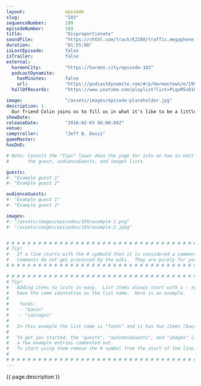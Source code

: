 ```yaml
---
layout:               episode
slug:                 "183"
sequenceNumber:       199
episodeNumber:        183
title:                "Disproportionate"
soundFile:            "https://chtbl.com/track/E2288/traffic.megaphone.fm/STA3971065366.mp3?updated=1560547150"
duration:             "01:55:08"
isLostEpisode:        false
isTrailer:            false
external:
  harmonCity:         "https://harmon.city/episode-183"
  podcastDynamite:
    hasMinutes:       false
    url:              "https://podcastdynamite.com/#/p/Harmontown/e/199/183"
  hallOfRecords:      "https://www.youtube.com/playlist?list=PLqxM5x81hNOY4rUYY85yRexhP5ABjPMjD"

image:                "/assets/images/episode-placeholder.jpg"
description: |-
  Our friend Colin joins us to fill us in what it's like to be a little person. Brought to you by Balls, it's whats for dinner.
showDate:             
releaseDate:          "2016-02-03 06:00:00Z"
venue:                
comptroller:          "Jeff B. Davis"
gameMaster:           
hasDnD:               

# Note: Consult the "Tips" lower down the page for info on how to edit
#       the guest, audienceGuests, and images lists.

guests:
#- "Example guest 1"
#- "Example guest 2"

audienceGuests:
#- "Example guest 1"
#- "Example guest 2"

images:
#- "/assets/images/episodes/199/example-1.png"
#- "/assets/images/episodes/199/example-2.jpeg"


# # # # # # # # # # # # # # # # # # # # # # # # # # # # # # # # # # # # # # # # # # # # #
# Tip!
#   If a line starts with the # symbold then it is considered a comment.
#   Comments do not get processed by the wiki.  They are purely for your information.
# # # # # # # # # # # # # # # # # # # # # # # # # # # # # # # # # # # # # # # # # # # # #

# # # # # # # # # # # # # # # # # # # # # # # # # # # # # # # # # # # # # # # # # # # # #
# Tip!
#   Adding items to lists is easy.  List items always start with a - symbol and have
#   have the same identation as the list name.  Here is an example.
#
#    foods:
#    - "bacon"
#    - "sausages"
#
#   In this example the list name is "foods" and it has two items (bacon, and sausages).
#
#   To get you started, the "guests", "audienceGuests", and "images" lists below have
#   a few example entries commented out.
#   To start using them remove the # symbol from the start of the line.
#
# # # # # # # # # # # # # # # # # # # # # # # # # # # # # # # # # # # # # # # # # # # # #
---
```


<!-- The episode description will be rendered here -->
{{ page.description }}

<!-- Add your content BELOW here -->
<!-- vvvvvvvvvvvvvvvvvvvvvvvvvvv -->




<!-- ^^^^^^^^^^^^^^^^^^^^^^^^^^^ -->
<!-- Add your content ABOVE here -->

<!-- The episode gallery will be rendered here -->